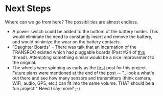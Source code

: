 # Next Steps

Where can we go from here?  The possibilities are almost endless.

- A power switch could be added to the bottom of the battery holder.  This would eliminate the need to constantly insert and remove the battery, and would minimize the wear on the battery contacts.
- "Daughter Boards" - There was talk that an incarnation of the TRANSROC existed which had pluggable boards (Post #24 of [this](https://oldrocketforum.com/showthread.php?t=19183&page=3&pp=10) thread).  Attempting something similar would be a nice improvement to the original.
- The wheels were spinning as early as the [first](https://www.eevblog.com/forum/projects/the-transroc-cloning-a-1970s-model-rocket-27mhz-telemetry-transmitter/) post for this project.  Future plans were mentioned at the end of the post -- "...look a what's out there and see how many sensors and transmitters (think camera, WiFi, audio, GPS, etc.) can fit into the same volume.  THAT should be a fun project!"  Need I say more? ;-)

